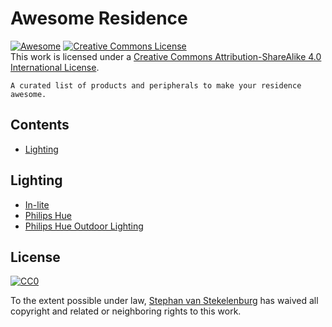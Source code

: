 # Awesome Residence

[![Awesome](https://awesome.re/badge-flat.svg)](https://awesome.re)
<a rel="license" href="http://creativecommons.org/licenses/by-sa/4.0/"><img alt="Creative Commons License" style="border-width:0" src="https://i.creativecommons.org/l/by-sa/4.0/80x15.png" /></a><br />This work is licensed under a <a rel="license" href="http://creativecommons.org/licenses/by-sa/4.0/">Creative Commons Attribution-ShareAlike 4.0 International License</a>.

	A curated list of products and peripherals to make your residence awesome.

## Contents

- [Lighting](#lighting)

## Lighting

- [In-lite](https://in-lite.com)
- [Philips Hue](https://www2.meethue.com)
- [Philips Hue Outdoor Lighting](https://www2.meethue.com/en-us/smart-outdoor-lighting)

## License

[![CC0](http://mirrors.creativecommons.org/presskit/buttons/88x31/svg/cc-zero.svg)](https://creativecommons.org/publicdomain/zero/1.0/)

To the extent possible under law, [Stephan van Stekelenburg](https://stephanvs.com) has waived all copyright and related or neighboring rights to this work.
